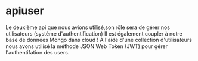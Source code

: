 # apiuser

Le deuxième api que nous avions utilisé,son rôle sera de gérer nos utilisateurs (système d'authentification)
Il est également coupler à notre base de données Mongo dans cloud ! A l'aide d'une collection d'utilisateurs nous avons utilisé la méthode JSON Web Token (JWT) pour gérer l'authentifation des users.
